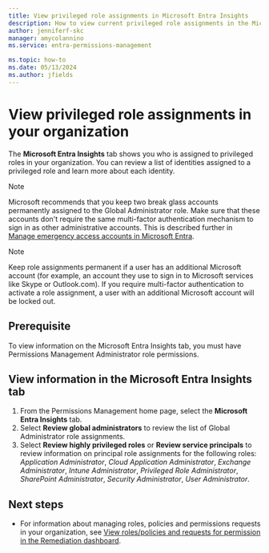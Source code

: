 ```yaml
---
title: View privileged role assignments in Microsoft Entra Insights
description: How to view current privileged role assignments in the Microsoft Entra Insights tab.
author: jenniferf-skc
manager: amycolannino
ms.service: entra-permissions-management

ms.topic: how-to
ms.date: 05/13/2024
ms.author: jfields
---
```


# View privileged role assignments in your organization

The **Microsoft Entra Insights** tab shows you who is assigned to privileged roles in your organization. You can review a list of identities assigned to a privileged role and learn more about each identity.

> [!NOTE] 
> Microsoft recommends that you keep two break glass accounts permanently assigned to the Global Administrator role. Make sure that these accounts don't require the same multi-factor authentication mechanism to sign in as other administrative accounts. This is described further in [Manage emergency access accounts in Microsoft Entra](~/identity/role-based-access-control/security-emergency-access.md). 

> [!NOTE] 
> Keep role assignments permanent if a user has an additional Microsoft account (for example, an account they use to sign in to Microsoft services like Skype or Outlook.com). If you require multi-factor authentication to activate a role assignment, a user with an additional Microsoft account will be locked out.  

## Prerequisite
To view information on the Microsoft Entra Insights tab, you must have Permissions Management Administrator role permissions.

<a name='view-information-in-the-azure-ad-insights-tab'></a>

## View information in the Microsoft Entra Insights tab

1. From the Permissions Management home page, select the **Microsoft Entra Insights** tab.
2. Select **Review global administrators** to review the list of Global Administrator role assignments.
3. Select **Review highly privileged roles** or **Review service principals** to review information on principal role assignments for the following roles: *Application Administrator*, *Cloud Application Administrator*, *Exchange Administrator*, *Intune Administrator*, *Privileged Role Administrator*, *SharePoint Administrator*, *Security Administrator*, *User Administrator*. 


## Next steps

- For information about managing roles, policies and permissions requests in your organization, see [View roles/policies and requests for permission in the Remediation dashboard](ui-remediation.md).
